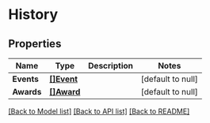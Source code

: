 # History

## Properties
Name | Type | Description | Notes
------------ | ------------- | ------------- | -------------
**Events** | [**[]Event**](Event.md) |  | [default to null]
**Awards** | [**[]Award**](Award.md) |  | [default to null]

[[Back to Model list]](../README.md#documentation-for-models) [[Back to API list]](../README.md#documentation-for-api-endpoints) [[Back to README]](../README.md)

